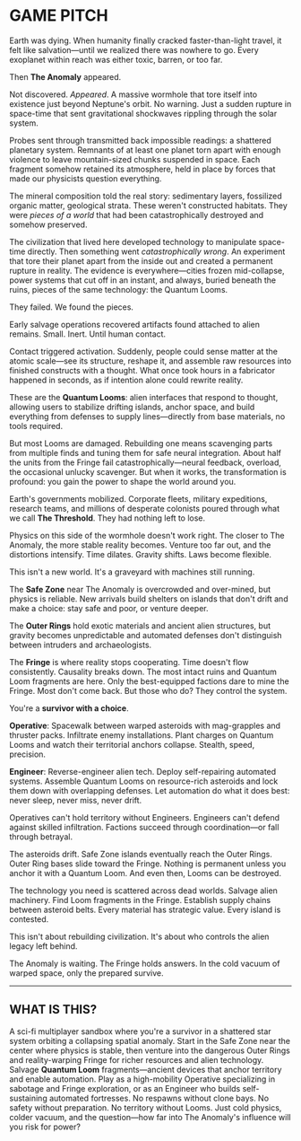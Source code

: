 # GAME PITCH

Earth was dying. When humanity finally cracked faster-than-light travel, it felt like salvation—until we realized there was nowhere to go. Every exoplanet within reach was either toxic, barren, or too far.

Then **The Anomaly** appeared.

Not discovered. *Appeared*. A massive wormhole that tore itself into existence just beyond Neptune's orbit. No warning. Just a sudden rupture in space-time that sent gravitational shockwaves rippling through the solar system.

Probes sent through transmitted back impossible readings: a shattered planetary system. Remnants of at least one planet torn apart with enough violence to leave mountain-sized chunks suspended in space. Each fragment somehow retained its atmosphere, held in place by forces that made our physicists question everything.

The mineral composition told the real story: sedimentary layers, fossilized organic matter, geological strata. These weren't constructed habitats. They were *pieces of a world* that had been catastrophically destroyed and somehow preserved.

The civilization that lived here developed technology to manipulate space-time directly. Then something went *catastrophically wrong*. An experiment that tore their planet apart from the inside out and created a permanent rupture in reality. The evidence is everywhere—cities frozen mid-collapse, power systems that cut off in an instant, and always, buried beneath the ruins, pieces of the same technology: the Quantum Looms.

They failed. We found the pieces.

Early salvage operations recovered artifacts found attached to alien remains. Small. Inert. Until human contact.


Contact triggered activation. Suddenly, people could sense matter at the atomic scale—see its structure, reshape it, and assemble raw resources into finished constructs with a thought. What once took hours in a fabricator happened in seconds, as if intention alone could rewrite reality.

These are the **Quantum Looms**: alien interfaces that respond to thought, allowing users to stabilize drifting islands, anchor space, and build everything from defenses to supply lines—directly from base materials, no tools required.

But most Looms are damaged. Rebuilding one means scavenging parts from multiple finds and tuning them for safe neural integration. About half the units from the Fringe fail catastrophically—neural feedback, overload, the occasional unlucky scavenger. But when it works, the transformation is profound: you gain the power to shape the world around you.

Earth's governments mobilized. Corporate fleets, military expeditions, research teams, and millions of desperate colonists poured through what we call **The Threshold**. They had nothing left to lose.

Physics on this side of the wormhole doesn't work right. The closer to The Anomaly, the more stable reality becomes. Venture too far out, and the distortions intensify. Time dilates. Gravity shifts. Laws become flexible.

This isn't a new world. It's a graveyard with machines still running.

The **Safe Zone** near The Anomaly is overcrowded and over-mined, but physics is reliable. New arrivals build shelters on islands that don't drift and make a choice: stay safe and poor, or venture deeper.

The **Outer Rings** hold exotic materials and ancient alien structures, but gravity becomes unpredictable and automated defenses don't distinguish between intruders and archaeologists.

The **Fringe** is where reality stops cooperating. Time doesn't flow consistently. Causality breaks down. The most intact ruins and Quantum Loom fragments are here. Only the best-equipped factions dare to mine the Fringe. Most don't come back. But those who do? They control the system.

You're a **survivor with a choice**.

**Operative**: Spacewalk between warped asteroids with mag-grapples and thruster packs. Infiltrate enemy installations. Plant charges on Quantum Looms and watch their territorial anchors collapse. Stealth, speed, precision.

**Engineer**: Reverse-engineer alien tech. Deploy self-repairing automated systems. Assemble Quantum Looms on resource-rich asteroids and lock them down with overlapping defenses. Let automation do what it does best: never sleep, never miss, never drift.

Operatives can't hold territory without Engineers. Engineers can't defend against skilled infiltration. Factions succeed through coordination—or fall through betrayal.

The asteroids drift. Safe Zone islands eventually reach the Outer Rings. Outer Ring bases slide toward the Fringe. Nothing is permanent unless you anchor it with a Quantum Loom. And even then, Looms can be destroyed.

The technology you need is scattered across dead worlds. Salvage alien machinery. Find Loom fragments in the Fringe. Establish supply chains between asteroid belts. Every material has strategic value. Every island is contested.

This isn't about rebuilding civilization. It's about who controls the alien legacy left behind.

The Anomaly is waiting. The Fringe holds answers. In the cold vacuum of warped space, only the prepared survive.

---

## WHAT IS THIS?

A sci-fi multiplayer sandbox where you're a survivor in a shattered star system orbiting a collapsing spatial anomaly. Start in the Safe Zone near the center where physics is stable, then venture into the dangerous Outer Rings and reality-warping Fringe for richer resources and alien technology. Salvage **Quantum Loom** fragments—ancient devices that anchor territory and enable automation. Play as a high-mobility Operative specializing in sabotage and Fringe exploration, or as an Engineer who builds self-sustaining automated fortresses. No respawns without clone bays. No safety without preparation. No territory without Looms. Just cold physics, colder vacuum, and the question—how far into The Anomaly's influence will you risk for power?
